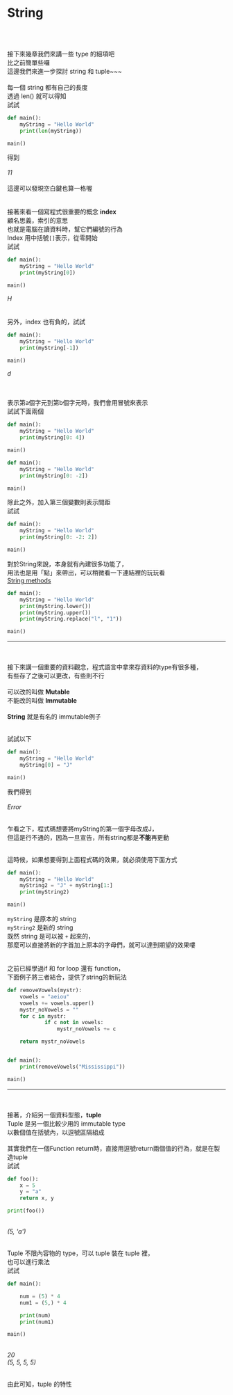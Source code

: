 # String
<br/>
<br/>

接下來幾章我們來講一些 type 的細項吧\
比之前簡單些囉\
這邊我們來進一步探討 string 和 tuple~~~<br/><br/>
每一個 string 都有自己的長度\
透過 len() 就可以得知\
試試

```python
def main():
    myString = "Hello World"
    print(len(myString))

main()
```
得到<br/><br/>
_11_<br/><br/>
這邊可以發現空白鍵也算一格喔<br/><br/><br/>
接著來看一個寫程式很重要的概念 **index**\
顧名思義，索引的意思\
也就是電腦在讀資料時，幫它們編號的行為\
Index 用中括號`[]`表示，從零開始\
試試
```python
def main():
    myString = "Hello World"
    print(myString[0])

main()
```

_H_<br/><br/><br/>
另外，index 也有負的，試試
```python
def main():
    myString = "Hello World"
    print(myString[-1])

main()
```


_d_<br/><br/><br/>

表示第a個字元到第b個字元時，我們會用冒號來表示\
試試下面兩個
```python
def main():
    myString = "Hello World"
    print(myString[0: 4])

main()
```

```python
def main():
    myString = "Hello World"
    print(myString[0: -2])

main()
```

除此之外，加入第三個變數則表示間距\
試試

```python
def main():
    myString = "Hello World"
    print(myString[0: -2: 2])

main()
```

對於String來說，本身就有內建很多功能了，\
用法也是用「點」來帶出，可以稍微看一下連結裡的玩玩看\
[String methods](https://docs.python.org/3/library/stdtypes.html#string-methods)

```python
def main():
    myString = "Hello World"
    print(myString.lower())
    print(myString.upper())
    print(myString.replace("l", "1"))

main()
```


--------
<br/><br/>
接下來講一個重要的資料觀念，程式語言中拿來存資料的type有很多種，\
有些存了之後可以更改，有些則不行<br/><br/>
可以改的叫做 **Mutable**\
不能改的叫做 **Immutable**<br/><br/>
**String** 就是有名的 immutable例子<br/><br/>

試試以下

```python
def main():
    myString = "Hello World"
    myString[0] = "J"

main()
```

我們得到<br/><br/>
_Error_<br/><br/>

乍看之下，程式碼想要將myString的第一個字母改成J，\
但這是行不通的，因為一旦宣告，所有string都是**不能**再更動<br/><br/>

這時候，如果想要得到上面程式碼的效果，就必須使用下面方式
```python
def main():
    myString = "Hello World"
    myString2 = "J" + myString[1:]
    print(myString2)

main()
```

`myString` 是原本的 string\
`myString2` 是新的 string\
既然 string 是可以被 `+` 起來的，\
那麼可以直接將新的字首加上原本的字母們，就可以達到期望的效果嘍<br/><br/><br/>
之前已經學過if 和 for loop 還有 function，\
下面例子將三者結合，提供了string的新玩法
```python
def removeVowels(mystr):
    vowels = "aeiou"
    vowels += vowels.upper()
    mystr_noVowels = ""
    for c in mystr:
            if c not in vowels:
                mystr_noVowels += c

    return mystr_noVowels


def main():
    print(removeVowels("Mississippi"))

main()
```
-------
<br/><br/>
接著，介紹另一個資料型態，**tuple**\
Tuple 是另一個比較少用的 immutable type\
以數個值在括號內，以逗號區隔組成<br/><br/>
其實我們在一個Function return時，直接用逗號return兩個值的行為，就是在製造tuple\
試試
```python
def foo():
    x = 5
    y = "a"
    return x, y

print(foo())
```
\
_(5, 'a')_<br/><br/>


Tuple 不限內容物的 type，可以 tuple 裝在 tuple 裡，\
也可以進行乘法\
試試
```python
def main():

    num = (5) * 4
    num1 = (5,) * 4

    print(num)
    print(num1)

main()
```
\
_20_\
_(5, 5, 5, 5)_<br/><br/>

由此可知，tuple 的特性
